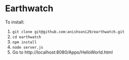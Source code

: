 # Earthwatch

To install:

1. `git clone git@github.com:anishsoni29/earthwatch.git`
2. `cd earthwatch`
3. `npm install`
4. `node server.js`
5. Go to http://localhost:8080/Apps/HelloWorld.html
